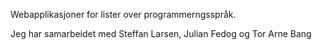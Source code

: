 Webapplikasjoner for lister over programmerngsspråk.

Jeg har samarbeidet med Steffan Larsen, Julian Fedog og Tor Arne Bang

